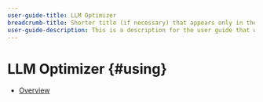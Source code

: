 ```yaml
---
user-guide-title: LLM Optimizer
breadcrumb-title: Shorter title (if necessary) that appears only in the breadcrumb.
user-guide-description: This is a description for the user guide that will be displayed on the landing page.
---
```


# LLM Optimizer {#using}

+ [Overview](overview.md)
